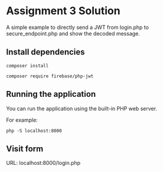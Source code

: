 # Assignment 3 Solution

A simple example to directly send a JWT from login.php to secure_endpoint.php and show the decoded message. 

## Install dependencies

```
composer install
```

```
composer require firebase/php-jwt
```

## Running the application

You can run the application using the built-in PHP web server.

For example:

```
php -S localhost:8000
```

## Visit form

URL:
    localhost:8000/login.php
